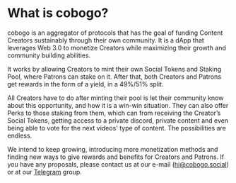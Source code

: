 # What is cobogo?

cobogo is an aggregator of protocols that has the goal of funding Content Creators sustainably through their own community. It is a dApp that leverages Web 3.0 to monetize Creators while maximizing their growth and community building abilities.

It works by allowing Creators to mint their own Social Tokens and Staking Pool, where Patrons can stake on it. After that, both Creators and Patrons get rewards in the form of a yield, in a 49%/51% split.

All Creators have to do after minting their pool is let their community know about this opportunity, and how it is a win-win situation. They can also offer Perks to those staking from them, which can from receiving the Creator’s Social Tokens, getting access to a private discord, private content and even being able to vote for the next videos' type of content. The possibilities are endless.

We intend to keep growing, introducing more monetization methods and finding new ways to give rewards and benefits for Creators and Patrons. If you have any proposals, please contact us at our e-mail (hi@cobogo.social) or at our [Telegram](https://t.me/cobogosocial) group.



